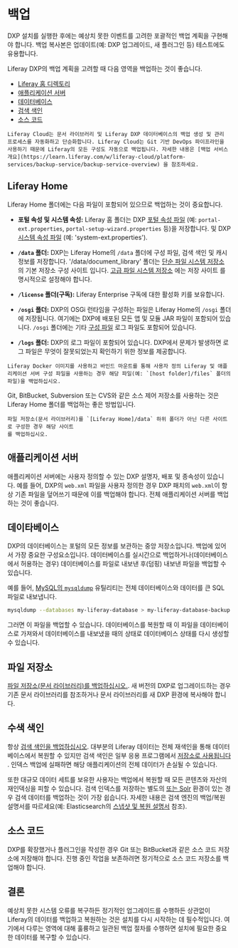 # 백업

DXP 설치를 실행한 후에는 예상치 못한 이벤트를 고려한 포괄적인 백업 계획을 구현해야 합니다. 백업 복사본은 업데이트(예: DXP 업그레이드, 새 플러그인 등) 테스트에도 유용합니다.

Liferay DXP의 백업 계획을 고려할 때 다음 영역을 백업하는 것이 좋습니다.

* [Liferay 홈 디렉토리](#liferay-home)
* [애플리케이션 서버](#application-server)
* [데이터베이스](#database)
* [검색 색인](#search-indexes)
* [소스 코드](#source-code)

```{note}
Liferay Cloud는 문서 라이브러리 및 Liferay DXP 데이터베이스의 백업 생성 및 관리 프로세스를 자동화하고 단순화합니다. Liferay Cloud는 Git 기반 DevOps 파이프라인을 사용하기 때문에 Liferay의 모든 구성도 자동으로 백업됩니다. 자세한 내용은 [백업 서비스 개요](https://learn.liferay.com/w/liferay-cloud/platform-services/backup-service/backup-service-overview) 을 참조하세요.
```

## Liferay Home

Liferay Home 폴더에는 다음 파일이 포함되어 있으므로 백업하는 것이 중요합니다.

* **포털 속성 및 시스템 속성:** Liferay 홈 폴더는 DXP [포털 속성 파일](../reference/portal-properties.md) (예: `portal-ext.properties`, `portal-setup-wizard.properties` 등)을 저장합니다. 및 DXP [시스템 속성 파일](../reference/system-properties.md) (예: 'system-ext.properties').

* **`/data` 폴더:** DXP는 Liferay Home의 `/data` 폴더에 구성 파일, 검색 색인 및 캐시 정보를 저장합니다. '/data/document_library' 폴더는 [단순 파일 시스템 저장소](../../system-administration/file-storage/other-file-store-types/simple-file-system-store.md) 의 기본 저장소 구성 사이트
입니다. [고급 파일 시스템 저장소](../../system-administration/file-storage.md) 에는 저장 사이트
를 명시적으로 설정해야 합니다.

* **`/license` 폴더(구독):** Liferay Enterprise 구독에 대한 활성화 키를 보유합니다.

* **`/osgi` 폴더:** DXP의 OSGi 런타임을 구성하는 파일은 Liferay Home의 `/osgi` 폴더에 저장됩니다. 여기에는 DXP에 배포된 모든 앱 및 모듈 JAR 파일이 포함되어 있습니다. `/osgi` 폴더에는 기타 [구성 파일](https://help.liferay.com/hc/ko/articles/360029131651-Understanding-System-Configuration-Files) 로그 파일도 포함되어 있습니다.

* **`/logs` 폴더:** DXP의 로그 파일이 포함되어 있습니다. DXP에서 문제가 발생하면 로그 파일은 무엇이 잘못되었는지 확인하기 위한 정보를 제공합니다.

```{note}
Liferay Docker 이미지를 사용하고 바인드 마운트를 통해 사용자 정의 Liferay 및 애플리케이션 서버 구성 파일을 사용하는 경우 해당 파일(예: `[host folder]/files` 폴더의 파일)을 백업하십시오.
```

Git, BitBucket, Subversion 또는 CVS와 같은 소스 제어 저장소를 사용하는 것은 Liferay Home 폴더를 백업하는 좋은 방법입니다.

```{important}
파일 저장소(문서 라이브러리)를 `[Liferay Home]/data` 하위 폴더가 아닌 다른 사이트
로 구성한 경우 해당 사이트
를 백업하십시오.
```

## 애플리케이션 서버

애플리케이션 서버에는 사용자 정의할 수 있는 DXP 설명자, 배포 및 종속성이 있습니다. 예를 들어, DXP의 `web.xml` 파일을 사용자 정의한 경우 DXP 패치의 `web.xml`이 항상 기존 파일을 덮어쓰기 때문에 이를 백업해야 합니다. 전체 애플리케이션 서버를 백업하는 것이 좋습니다.

## 데이타베이스

DXP의 데이터베이스는 포털의 모든 정보를 보관하는 중앙 저장소입니다. 백업에 있어서 가장 중요한 구성요소입니다. 데이터베이스를 실시간으로 백업하거나(데이터베이스에서 허용하는 경우) 데이터베이스를 파일로 내보낸 후(덤핑) 내보낸 파일을 백업할 수 있습니다.

예를 들어, [MySQL의 `mysqldump`](https://dev.mysql.com/doc/refman/5.7/en/using-mysqldump.html) 유틸리티는 전체 데이터베이스와 데이터를 큰 SQL 파일로 내보냅니다.

```bash
mysqldump --databases my-liferay-database > my-liferay-database-backup.sql
```

그러면 이 파일을 백업할 수 있습니다. 데이터베이스를 복원할 때 이 파일을 데이터베이스로 가져와서 데이터베이스를 내보냈을 때의 상태로 데이터베이스 상태를 다시 생성할 수 있습니다.

## 파일 저장소

[파일 저장소(문서 라이브러리)를 백업하십시오.](../../system-administration/file-storage.md). 새 버전의 DXP로 업그레이드하는 경우 기존 문서 라이브러리를 참조하거나 문서 라이브러리를 새 DXP 환경에 복사해야 합니다.

## 수색 색인

항상 [검색 색인을 백업하십시오](./../../using-search/installing-and-upgrading-a-search-engine/elasticsearch/upgrading-elasticsearch/backing-up-elasticsearch.md). 대부분의 Liferay 데이터는 전체 재색인을 통해 데이터베이스에서 복원할 수 있지만 검색 색인은 일부 응용 프로그램에서 [저장소로 사용됩니다](../../using-search/installing-and-upgrading-a-search-engine/elasticsearch/upgrading-elasticsearch/backing-up-elasticsearch.md#backing-up-and-restoring-search-tuning-indexes-for-liferay-7-2-and-7-3) . 인덱스 백업에 실패하면 해당 애플리케이션의 전체 데이터가 손실될 수 있습니다.

또한 대규모 데이터 세트를 보유한 사용자는 백업에서 복원할 때 모든 콘텐츠와 자산의 재인덱싱을 피할 수 있습니다. 검색 인덱스를 저장하는 별도의 [또는 Solr](../../using-search/installing-and-upgrading-a-search-engine/installing-a-search-engine.md) 환경이 있는 경우 검색 데이터를 백업하는 것이 가장 쉽습니다. 자세한 내용은 검색 엔진의 백업/복원 설명서를 따르세요(예: Elasticsearch의 [스냅샷 및 복원 설명서](https://www.elastic.co/guide/en/elasticsearch/reference/7.x/snapshot-restore.html) 참조).

## 소스 코드

DXP를 확장했거나 플러그인을 작성한 경우 Git 또는 BitBucket과 같은 소스 코드 저장소에 저장해야 합니다. 진행 중인 작업을 보존하려면 정기적으로 소스 코드 저장소를 백업해야 합니다.

## 결론

예상치 못한 시스템 오류를 복구하든 정기적인 업그레이드를 수행하든 상관없이 Liferay의 데이터를 백업하고 복원하는 것은 설치를 다시 시작하는 데 필수적입니다. 여기에서 다루는 영역에 대해 훌륭하고 일관된 백업 절차를 수행하면 설치에 필요한 중요한 데이터를 복구할 수 있습니다.
